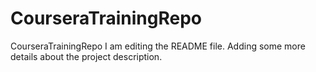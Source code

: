 # CourseraTrainingRepo
CourseraTrainingRepo
I am editing the README file. Adding some more details about the project description.
